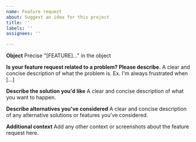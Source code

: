 ```yaml
---
name: Feature request
about: Suggest an idea for this project
title: ''
labels: ''
assignees: ''

---
```


**Object**
Precise "[FEATURE]..." in the object

**Is your feature request related to a problem? Please describe.**
A clear and concise description of what the problem is. Ex. I'm always frustrated when [...]

**Describe the solution you'd like**
A clear and concise description of what you want to happen.

**Describe alternatives you've considered**
A clear and concise description of any alternative solutions or features you've considered.

**Additional context**
Add any other context or screenshots about the feature request here.
